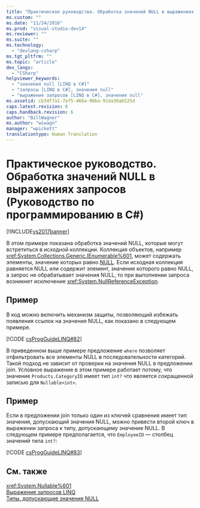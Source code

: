 ```yaml
---
title: "Практическое руководство. Обработка значений NULL в выражениях запросов (Руководство по программированию в C#) | Microsoft Docs"
ms.custom: ""
ms.date: "11/24/2016"
ms.prod: "visual-studio-dev14"
ms.reviewer: ""
ms.suite: ""
ms.technology: 
  - "devlang-csharp"
ms.tgt_pltfrm: ""
ms.topic: "article"
dev_langs: 
  - "CSharp"
helpviewer_keywords: 
  - "значения null [LINQ в C#]"
  - "запросы [LINQ в C#], значения null"
  - "выражения запросов [LINQ в C#], значения null"
ms.assetid: cb34f7a1-7ef5-466a-90ba-91da30ab525d
caps.latest.revision: 6
caps.handback.revision: 6
author: "BillWagner"
ms.author: "wiwagn"
manager: "wpickett"
translationtype: Human Translation
---
```

# Практическое руководство. Обработка значений NULL в выражениях запросов (Руководство по программированию в C#)
[!INCLUDE[vs2017banner](../../../csharp/includes/vs2017banner.md)]

В этом примере показана обработка значений NULL, которые могут встретиться в исходной коллекции.  Коллекция объектов, например <xref:System.Collections.Generic.IEnumerable%601>, может содержать элементы, значение которых равно [NULL](../../../csharp/language-reference/keywords/null.md).  Если исходная коллекция равняется NULL или содержит элемент, значение которого равно NULL, а запрос не обрабатывает значения NULL, то при выполнении запроса возникнет исключение <xref:System.NullReferenceException>.  
  
## Пример  
 В код можно включить механизм защиты, позволяющий избежать появления ссылок на значения NULL, как показано в следующем примере.  
  
 [!CODE [csProgGuideLINQ#82](../CodeSnippet/VS_Snippets_VBCSharp/csProgGuideLINQ#82)]  
  
 В приведенном выше примере предложение `where` позволяет отфильтровать все элементы NULL в последовательности категорий.  Такой подход не зависит от проверки на значения NULL в предложении join.  Условное выражение в этом примере работает потому, что значение `Products.CategoryID` имеет тип `int?` что является сокращенной записью для `Nullable<int>`.  
  
## Пример  
 Если в предложении join только один из ключей сравнения имеет тип значения, допускающий значения NULL, можно привести второй ключ в выражении запроса к типу, допускающему значение NULL.  В следующем примере предполагается, что `EmployeeID` — столбец значений типа `int?`:  
  
 [!CODE [csProgGuideLINQ#83](../CodeSnippet/VS_Snippets_VBCSharp/csProgGuideLINQ#83)]  
  
## См. также  
 <xref:System.Nullable%601>   
 [Выражения запросов LINQ](../../../csharp/programming-guide/linq-query-expressions/index.md)   
 [Типы, допускающие значения NULL](../../../csharp/programming-guide/nullable-types/index.md)